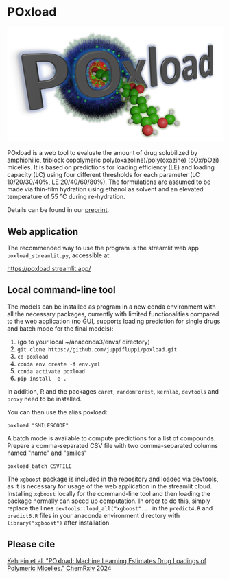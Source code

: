 # POxload

![alt text](https://github.com/juppifluppi/poxload/blob/main/logo.png?raw=true)

POxload is a web tool to evaluate the amount of drug solubilized by amphiphilic, triblock copolymeric poly(oxazoline)/poly(oxazine) (pOx/pOzi) micelles.
It is based on predictions for loading efficiency (LE) and loading capacity (LC) using four different thresholds for each parameter (LC 10/20/30/40%, LE 20/40/60/80%).
The formulations are assumed to be made via thin-film hydration using ethanol as solvent and an elevated temperature of 55 °C during re-hydration.

Details can be found in our [preprint](https://doi.org/10.26434/chemrxiv-2024-l5kvc).

## Web application

The recommended way to use the program is the streamlit web app ```poxload_streamlit.py```, accessible at:

https://poxload.streamlit.app/

## Local command-line tool

The models can be installed as program in a new conda environment with all the necessary packages, currently with limited functionalities compared to the web application (no GUI, supports loading prediction for single drugs and batch mode for the final models):

1. (go to your local ~/anaconda3/envs/ directory)
2. ```git clone https://github.com/juppifluppi/poxload.git```
3. ```cd poxload```
4. ```conda env create -f env.yml```
5. ```conda activate poxload```
6. ```pip install -e .```

In addition, R and the packages ```caret```, ```randomForest```, ```kernlab```, ```devtools``` and ```proxy``` need to be installed.

You can then use the alias poxload:
```
poxload "SMILESCODE" 
```

A batch mode is available to compute predictions for a list of compounds. Prepare a comma-separated CSV file with two comma-separated columns named "name" and "smiles"

```
poxload_batch CSVFILE 
```

The ```xgboost``` package is included in the repository and loaded via devtools, as it is necessary for usage of the web application in the streamlit cloud. Installing ```xgboost``` locally for the command-line tool and then loading the package normally can speed up computation. In order to do this, simply replace the lines ```devtools::load_all("xgboost"...``` in the ```predict4.R``` and ```predict6.R``` files in your anaconda environment directory with ```library("xgboost")``` after installation.

## Please cite

[Kehrein et al. "POxload: Machine Learning Estimates Drug Loadings of Polymeric Micelles." ChemRxiv 2024](https://doi.org/10.26434/chemrxiv-2024-l5kvc)

